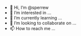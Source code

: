 - 👋 Hi, I’m @sperrew
- 👀 I’m interested in ...
- 🌱 I’m currently learning ...
- 💞️ I’m looking to collaborate on ...
- 📫 How to reach me ...

<!---
sperrew/sperrew is a ✨ special ✨ repository because its `README.md` (this file) appears on your GitHub profile.
You can click the Preview link to take a look at your changes.
--->
